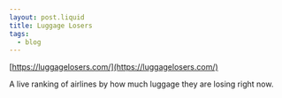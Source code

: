 ```yaml
---
layout: post.liquid
title: Luggage Losers
tags:
  - blog
---
```


[https://luggagelosers.com/](https://luggagelosers.com/)

A live ranking of airlines by how much luggage they are losing right now.

